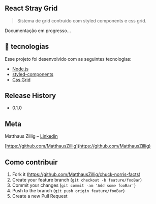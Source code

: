 ## React Stray Grid

> Sistema de grid contruído com styled components e css grid.

Documentação em progresso...

## :rocket: tecnologias

Esse projeto foi desenvolvido com as seguintes tecnologias:

-   [Node.js](https://nodejs.org/en/)
-   [styled-components](https://styled-components.com/)
-   [Css Grid](https://developer.mozilla.org/pt-BR/docs/Web/CSS/CSS_Grid_Layout/Basic_Concepts_of_Grid_Layout)

## Release History

-   0.1.0

## Meta

Matthaus Zillig – [Linkedin](https://www.linkedin.com/in/matthaus-zillig/)

[https://github.com/MatthausZillig](https://github.com/MatthausZillig)

## Como contribuir

1. Fork it (<https://github.com/MatthausZillig/chuck-norris-facts>)
2. Create your feature branch (`git checkout -b feature/fooBar`)
3. Commit your changes (`git commit -am 'Add some fooBar'`)
4. Push to the branch (`git push origin feature/fooBar`)
5. Create a new Pull Request
